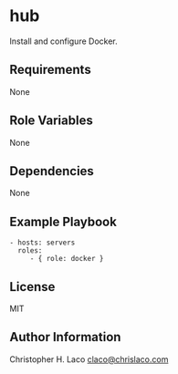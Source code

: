 hub
===

Install and configure Docker.

Requirements
------------

None

Role Variables
--------------

None

Dependencies
------------

None

Example Playbook
----------------

    - hosts: servers
      roles:
         - { role: docker }

License
-------

MIT

Author Information
------------------

Christopher H. Laco <claco@chrislaco.com>
